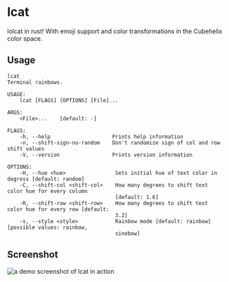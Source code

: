 # lcat

lolcat in rust! With emoji support and color transformations in the Cubehelix color space.

## Usage

```text
lcat
Terminal rainbows.

USAGE:
    lcat [FLAGS] [OPTIONS] [File]...

ARGS:
    <File>...    [default: -]

FLAGS:
    -h, --help                    Prints help information
    -n, --shift-sign-no-random    Don't randomize sign of col and row shift values
    -V, --version                 Prints version information

OPTIONS:
    -H, --hue <hue>                Sets initial hue of text color in degress [default: random]
    -C, --shift-col <shift-col>    How many degrees to shift text color hue for every column
                                   [default: 1.6]
    -R, --shift-row <shift-row>    How many degrees to shift text color hue for every row [default:
                                   3.2]
    -s, --style <style>            Rainbow mode [default: rainbow] [possible values: rainbow,
                                   sinebow]
```
## Screenshot
![a demo screenshot of lcat in action](.github/screenshot.png)
